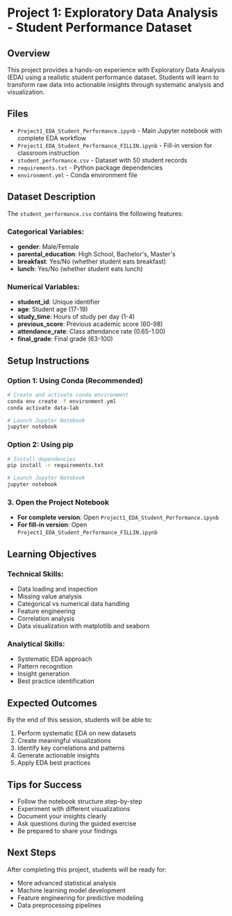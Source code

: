 # Project 1: Exploratory Data Analysis - Student Performance Dataset

## Overview
This project provides a hands-on experience with Exploratory Data Analysis (EDA) using a realistic student performance dataset. Students will learn to transform raw data into actionable insights through systematic analysis and visualization.

## Files
- `Project1_EDA_Student_Performance.ipynb` - Main Jupyter notebook with complete EDA workflow
- `Project1_EDA_Student_Performance_FILLIN.ipynb` - Fill-in version for classroom instruction
- `student_performance.csv` - Dataset with 50 student records
- `requirements.txt` - Python package dependencies
- `environment.yml` - Conda environment file

## Dataset Description
The `student_performance.csv` contains the following features:

### Categorical Variables:
- **gender**: Male/Female
- **parental_education**: High School, Bachelor's, Master's
- **breakfast**: Yes/No (whether student eats breakfast)
- **lunch**: Yes/No (whether student eats lunch)

### Numerical Variables:
- **student_id**: Unique identifier
- **age**: Student age (17-19)
- **study_time**: Hours of study per day (1-4)
- **previous_score**: Previous academic score (60-98)
- **attendance_rate**: Class attendance rate (0.65-1.00)
- **final_grade**: Final grade (63-100)

## Setup Instructions

### Option 1: Using Conda (Recommended)
```bash
# Create and activate conda environment
conda env create -f environment.yml
conda activate data-lab

# Launch Jupyter Notebook
jupyter notebook
```

### Option 2: Using pip
```bash
# Install dependencies
pip install -r requirements.txt

# Launch Jupyter Notebook
jupyter notebook
```

### 3. Open the Project Notebook
- **For complete version**: Open `Project1_EDA_Student_Performance.ipynb`
- **For fill-in version**: Open `Project1_EDA_Student_Performance_FILLIN.ipynb`

## Learning Objectives

### Technical Skills:
- Data loading and inspection
- Missing value analysis
- Categorical vs numerical data handling
- Feature engineering
- Correlation analysis
- Data visualization with matplotlib and seaborn

### Analytical Skills:
- Systematic EDA approach
- Pattern recognition
- Insight generation
- Best practice identification

## Expected Outcomes
By the end of this session, students will be able to:
1. Perform systematic EDA on new datasets
2. Create meaningful visualizations
3. Identify key correlations and patterns
4. Generate actionable insights
5. Apply EDA best practices

## Tips for Success
- Follow the notebook structure step-by-step
- Experiment with different visualizations
- Document your insights clearly
- Ask questions during the guided exercise
- Be prepared to share your findings

## Next Steps
After completing this project, students will be ready for:
- More advanced statistical analysis
- Machine learning model development
- Feature engineering for predictive modeling
- Data preprocessing pipelines 